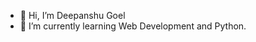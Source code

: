 - 👋 Hi, I’m Deepanshu Goel
- 🌱 I’m currently learning Web Development and Python.

<!---
DeepanshuGoel1122/DeepanshuGoel1122 is a ✨ special ✨ repository because its `README.md` (this file) appears on your GitHub profile.
You can click the Preview link to take a look at your changes.
--->
